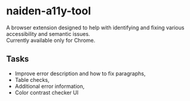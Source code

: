 # naiden-a11y-tool

A browser extension designed to help with identifying and fixing various accessibility and semantic issues.  
Currently available only for Chrome.

## Tasks
- Improve error description and how to fix paragraphs,
- Table checks,
- Additional error information,
- Color contrast checker UI

